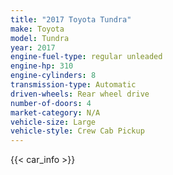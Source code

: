 ```yaml
---
title: "2017 Toyota Tundra"
make: Toyota
model: Tundra
year: 2017
engine-fuel-type: regular unleaded
engine-hp: 310
engine-cylinders: 8
transmission-type: Automatic
driven-wheels: Rear wheel drive
number-of-doors: 4
market-category: N/A
vehicle-size: Large
vehicle-style: Crew Cab Pickup
---
```


{{< car_info >}}
